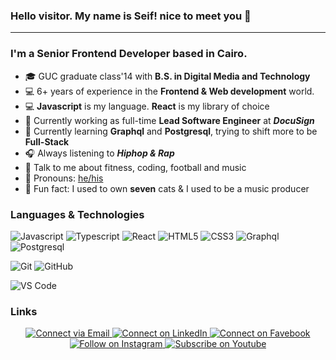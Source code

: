 ### Hello visitor. My name is Seif! nice to meet you 👋
---

### I'm a Senior Frontend Developer based in Cairo.

- 🎓 GUC graduate class'14 with **B.S. in Digital Media and Technology**
- 💻 6+ years of experience in the **Frontend & Web development** world. 
- 💻 **Javascript** is my language. **React** is my library of choice
- 🏢 Currently working as full-time **Lead Software Engineer** at ***DocuSign***
- 🌱 Currently learning **Graphql** and **Postgresql**, trying to shift more to be **Full-Stack**
- 🎧 Always listening to ***Hiphop & Rap***
- 💬 Talk to me about fitness, coding, football and music
- 👑 Pronouns: [he/his](https://www.mypronouns.org/he-him)
- 🎲 Fun fact: I used to own **seven** cats & I used to be a music producer

### Languages & Technologies 

![Javascript](https://img.shields.io/badge/-Javascript-f0db4f?style=flat&logo=javascript&logoColor=white)
![Typescript](https://img.shields.io/badge/-Typescript-007acc?style=flat&logo=typescript&logoColor=white)
![React](https://img.shields.io/badge/-React-61dbfb?style=flat&logo=react&logoColor=white)
![HTML5](https://img.shields.io/badge/-HTML5-E44D26?style=flat&logo=html5&logoColor=white)
![CSS3](https://img.shields.io/badge/-CSS3-2965f1?style=flat&logo=css3&logoColor=white)
![Graphql](https://img.shields.io/badge/-Graphql-f4447c?style=flat&logo=graphql&logoColor=white)
![Postgresql](https://img.shields.io/badge/-Postgresql-0064a5?style=flat&logo=Postgresql&logoColor=white)


![Git](https://img.shields.io/badge/-Git-%23F05032?style=flat&logo=git&logoColor=white)
![GitHub](https://img.shields.io/badge/-GitHub-211F1F?style=flat&logo=github&logoColor=white)

![VS Code](http://img.shields.io/badge/-VS%20Code-007ACC?style=flat&logo=visual-studio-code&logoColor=white)

### Links

<p align="center">
  <a href="mailto:s.khaled_92@hotmail.com"> 
    <img alt="Connect via Email" src="https://img.shields.io/badge/Outlook-0072c6?style=flat&logo=microsoft-office&logoColor=white" />
  </a>
  <a href="https://www.linkedin.com/in/seif-el-deen-khaled-970a44ab/"> 
    <img alt="Connect on LinkedIn" src="https://img.shields.io/badge/-LinkedIn-0072b1?style=flat&logo=Linkedin&logoColor=white" />
  </a>
  <a href="https://www.facebook.com/SaiVproduction/"> 
    <img alt="Connect on Favebook" src="https://img.shields.io/badge/-Facebook-3b5998?style=flat&logo=Facebook&logoColor=white" />
  </a>
  <a href="https://www.instagram.com/sman92/"> 
    <img alt="Follow on Instagram" src="https://img.shields.io/badge/-Instagram-E1306C?style=flat&logo=instagram&logoColor=white" />
  </a>
  <a href="https://www.youtube.com/channel/UC81lsSO9iRMATpvQdHBXykQ/"> 
    <img alt="Subscribe on Youtube" src="https://img.shields.io/badge/-Youtube-FF0000?style=flat&logo=Youtube&logoColor=white" />
  </a>
</p>
